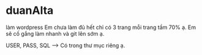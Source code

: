 # duanAlta
làm wordpress
Em chưa làm đủ hết chỉ có 3 trang mỗi trang tầm 70% ạ. 
Em sẽ cố gắng làm nhanh và git lên sớm ạ.

USER, PASS, SQL --> Có trong thư mục riêng ạ.
